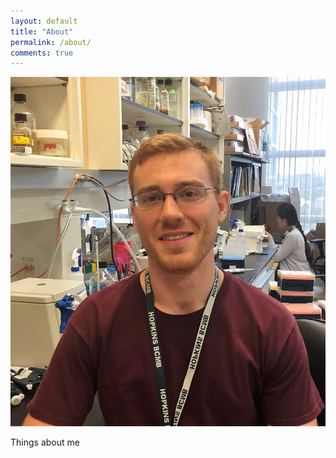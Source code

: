 ```yaml
---
layout: default
title: "About"
permalink: /about/
comments: true
---
```


![lab_pic](/media/lab_pic_2017.jpg)

Things about me